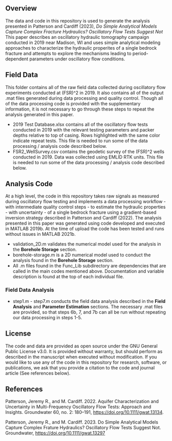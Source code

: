 ## Overview
The data and code in this repository is used to generate the analysis presented in Patterson and Cardiff (2023), _Do Simple Analytical Models Capture Complex Fracture Hydraulics? Oscillatory Flow Tests Suggest Not_ This paper describes an oscillatory hydraulic tomography campaign conducted in 2019 near Madison, WI and uses simple analytical modeling approaches to characterize the hydraulic properites of a single bedrock fracture and attempts to explore the mechanisms leading to period-dependent parameters under oscillatory flow conditions. 

## Field Data
This folder contains all of the raw field data collected during oscillatory flow experiments conducted at (FSR)^2 in 2019. It also contains all of the output .mat files generated during data processing and quality control. Though all of the data processing code is provided with the supplementary information, it is not necessary to go through these steps to repeat the analysis generated in this paper.
* 2019 Test Database.xlsx contains all of the oscillatory flow tests conducted in 2019 with the relevant testing parameters and packer depths relative to top of casing. Rows highlighted with the same color indicate repeat tests. This file is needed to run some of the data processing / analysis code described below.
* FSR2_WellSurvey.csv contains the geodetic survey of the (FSR)^2 wells conducted in 2019. Data was collected using EMLID RTK units. This file is needed to run some of the data processing / analysis code described below.

## Analysis Code
At a high level, the code in this repository takes raw signals as measured during oscillatory flow testing and implements a data processing workflow - with intermediate quality control steps - to estimate the hydraulic properties - with uncertainty - of a single bedrock fracture using a gradient-based inversion strategy described in Patterson and Cardiff (2022). The analysis presented in this paper was generated using code developed and executed in MATLAB 2019b. At the time of upload the code has been tested and runs without issues in MATLAB 2021b. 

* validation_2D.m validates the numerical model used for the analysis in the **Borehole Storage** section.
* borehole-storage.m is a 2D numerical model used to conduct the analysis found in the **Borehole Storage** section.
* All .m files found in the Func_Lib subdirectory are dependencies that are called in the main codes mentioned above. Documentation and variable description is found at the top of each individual file.

### Field Data Analysis
* step1.m - step7.m conducts the field data analysis described in the **Field Analysis** and **Parameter Estimation** sections. The necessary .mat files are provided, so that steps 6b, 7, and 7b can all be run without repeating our data processing in steps 1-5.

## License
The code and data are provided as open source under the GNU General Public License v3.0. It is provided without warranty, but should perform as described in the manuscript when executed without modification. If you would like to use any of the code in this repository for research, software, or publications, we ask that you provide a citation to the code and journal article (See references below).

## References
Patterson, Jeremy R., and M. Cardiff. 2022. Aquifer Characterization and Uncertainty in Multi-Frequency Oscillatory Flow Tests: Approach and Insights. Groundwater 60, no. 2: 180–191, https://doi.org/10.1111/gwat.13134.

Patterson, Jeremy R., and M. Cardiff. 2023. Do Simple Analytical Models Capture Complex Frature Hydraulics? Oscillatory Flow Tests Suggest Not. Groundwater, https://doi.org/10.1111/gwat.13297